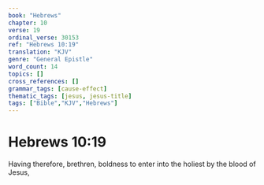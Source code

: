 ```yaml
---
book: "Hebrews"
chapter: 10
verse: 19
ordinal_verse: 30153
ref: "Hebrews 10:19"
translation: "KJV"
genre: "General Epistle"
word_count: 14
topics: []
cross_references: []
grammar_tags: [cause-effect]
thematic_tags: [jesus, jesus-title]
tags: ["Bible","KJV","Hebrews"]
---
```


# Hebrews 10:19

Having therefore, brethren, boldness to enter into the holiest by the blood of Jesus,
